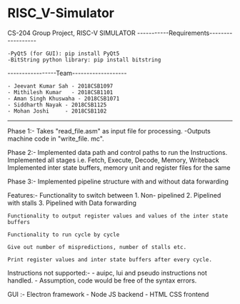 # RISC_V-Simulator
CS-204 Group Project, RISC-V SIMULATOR
-----------Requirements------------------

	-PyQt5 (for GUI): pip install PyQt5
	-BitString python library: pip install bitstring 

-----------------Team-------------------

	- Jeevant Kumar Sah - 2018CSB1097
	- Mithilesh Kumar   - 2018CSB1101
	- Aman Singh Khuswaha - 2018CSB1071
	- Siddharth Nayak - 2018CSB1125
	- Mohan Joshi     - 2018CSB1102

---------------------------------------
Phase 1:-
Takes "read_file.asm" as input
	 file for processing.
	-Outputs machine code in "write_file.
	 mc".

Phase 2:-
Implemented data path and control paths to run the Instructions.
Implemented all stages i.e. Fetch, Execute, Decode, Memory, Writeback
Implemented inter state buffers, memory unit and register files for the same

Phase 3:-
Implemented pipeline structure with and without data forwarding

Features:-
    Functionality to switch between 
        1. Non- pipelined
        2. Pipelined with stalls
        3. Pipelined with Data forwarding
    
    Functionality to output register values and values of the inter state buffers

    Functionality to run cycle by cycle

    Give out number of mispredictions, number of stalls etc.

    Print register values and inter state buffers after every cycle.

Instructions not supported:-
    - auipc, lui and pseudo instructions not handled.
    - Assumption, code would be free of the syntax errors.


GUI :- Electron framework
            - Node JS backend
            - HTML CSS frontend
